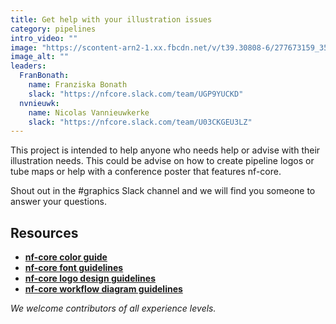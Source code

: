 ```yaml
---
title: Get help with your illustration issues
category: pipelines
intro_video: ""
image: "https://scontent-arn2-1.xx.fbcdn.net/v/t39.30808-6/277673159_353227013494533_5259819674694840186_n.jpg?_nc_cat=104&ccb=1-7&_nc_sid=6ee11a&_nc_ohc=tgVdEp5-pNcQ7kNvgHeUTcA&_nc_oc=AdjSwq3BL9NVZKW11JLpCf_CtvHi3oifO4Unz_8Q05Jlp9F1qu6Yf847JNBn2eaDXhQ&_nc_zt=23&_nc_ht=scontent-arn2-1.xx&_nc_gid=AUwALhxvLbSkF2_HYqXONPf&oh=00_AYGDQse6fI8s-NudO_vWtFidBcAAW5fW2Tur1Ct3Flx_2Q&oe=67DA1C3F"
image_alt: ""
leaders:
  FranBonath:
    name: Franziska Bonath
    slack: "https://nfcore.slack.com/team/UGP9YUCKD"
  nvnieuwk:
    name: Nicolas Vannieuwkerke
    slack: "https://nfcore.slack.com/team/U03CKGEU3LZ"
---
```


This project is intended to help anyone who needs help or advise with their illustration needs.
This could be advise on how to create pipeline logos or tube maps or help with a conference poster that features nf-core.

Shout out in the #graphics Slack channel and we will find you someone to answer your questions.

## Resources

- **[nf-core color guide](https://nf-co.re/docs/guidelines/graphic_design/colours)**
- **[nf-core font guidelines](https://nf-co.re/docs/guidelines/graphic_design/fonts)**
- **[nf-core logo design guidelines](https://nf-co.re/docs/guidelines/graphic_design/logo)**
- **[nf-core workflow diagram guidelines](https://nf-co.re/docs/guidelines/graphic_design/workflow_diagrams)**

_We welcome contributors of all experience levels._
